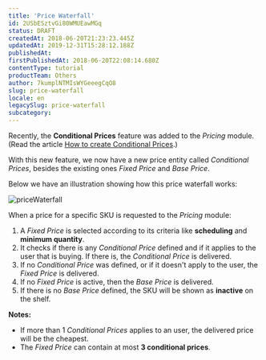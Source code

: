 ```yaml
---
title: 'Price Waterfall'
id: 2USbESztvGi80WMUEawMGq
status: DRAFT
createdAt: 2018-06-20T21:23:23.445Z
updatedAt: 2019-12-31T15:28:12.188Z
publishedAt: 
firstPublishedAt: 2018-06-20T22:08:14.680Z
contentType: tutorial
productTeam: Others
author: 7kumplNTMIsWYGeeegCqO8
slug: price-waterfall
locale: en
legacySlug: price-waterfall
subcategory: 
---
```


Recently, the **Conditional Prices** feature was added to the *Pricing* module. (Read the article [How to create Conditional Prices](/en/tutorial/how-to-create-conditional-prices).)

With this new feature, we now have a new price entity called *Conditional Prices*, besides the existing ones *Fixed Price* and *Base Price*.

Below we have an illustration showing how this price waterfall works:

![priceWaterfall](//images.ctfassets.net/alneenqid6w5/5SSTp5o3VS4eucykWG4wo2/6699e0bd2c023a46cfc322fd89b0b04c/Screen_Shot_2018-08-27_at_14.01.54.png)

When a price for a specific SKU is requested to the *Pricing* module:
1. A *Fixed Price* is selected according to its criteria like **scheduling** and **minimum quantity**.
2. It checks if there is any *Conditional Price* defined and if it applies to the user that is buying. If there is, the *Conditional Price* is delivered.
3. If no *Conditional Price* was defined, or if it doesn't apply to the user, the *Fixed Price* is delivered.
4. If no *Fixed Price* is active, then the *Base Price* is delivered.
5. If there is no *Base Price* defined, the SKU will be shown as **inactive** on the shelf.

**Notes:**
* If more than 1 *Conditional Prices* applies to an user, the delivered price will be the cheapest.
* The *Fixed Price* can contain at most **3 conditional prices**.
